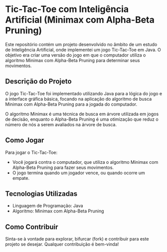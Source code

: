 # Tic-Tac-Toe com Inteligência Artificial (Minimax com Alpha-Beta Pruning)

Este repositório contém um projeto desenvolvido no âmbito de um estudo de Inteligência Artificial, onde implementei um jogo Tic-Tac-Toe em Java. O objetivo era criar uma versão do jogo em que o computador utiliza o algoritmo Minimax com Alpha-Beta Pruning para determinar seus movimentos.

## Descrição do Projeto

O jogo Tic-Tac-Toe foi implementado utilizando Java para a lógica do jogo e a interface gráfica básica, focando na aplicação do algoritmo de busca Minimax com Alpha-Beta Pruning para a jogada do computador.

O algoritmo Minimax é uma técnica de busca em árvore utilizada em jogos de decisão, enquanto o Alpha-Beta Pruning é uma otimização que reduz o número de nós a serem avaliados na árvore de busca.

## Como Jogar

Para jogar o Tic-Tac-Toe:
- Você jogará contra o computador, que utiliza o algoritmo Minimax com Alpha-Beta Pruning para fazer seus movimentos.
- O jogo termina quando um jogador vence, ou quando ocorre um empate.

## Tecnologias Utilizadas

- Linguagem de Programação: Java
- Algoritmo: Minimax com Alpha-Beta Pruning

## Como Contribuir

Sinta-se à vontade para explorar, bifurcar (fork) e contribuir para este projeto se desejar. Qualquer contribuição é bem-vinda!
